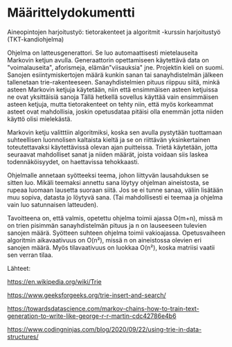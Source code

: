 # Määrittelydokumentti

Aineopintojen harjoitustyö: tietorakenteet ja algoritmit -kurssin harjoitustyö (TKT-kandiohjelma)

Ohjelma on latteusgenerattori. Se luo automaattisesti mietelauseita Markovin ketjun avulla. Generaattorin opettamiseen käytettävä data on "voimalauseita", aforismeja, elämän"viisauksia" jne. Projektin kieli on suomi. Sanojen esiintymiskertojen määrä kunkin sanan tai sanayhdistelmän jälkeen tallenetaan trie-rakenteeseen. Sanayhdistelmien pituus riippuu siitä, minkä asteen Markovin ketjuja käytetään, niin että ensimmäisen asteen ketjuissa ne ovat yksittäisiä sanoja Tällä hetkellä sovellus käyttää vain ensimmäisen asteen ketjuja, mutta tietorakenteet on tehty niin, että myös korkeammat asteet ovat mahdollisia, joskin opetusdataa pitäisi olla enemmän jotta niiden käyttö olisi mielekästä.

Markovin ketju valitttiin algoritmiksi, koska sen avulla pystytään tuottamaan suhteellisen luonnolisen kaltaista kieltä ja se on riittävän yksinkertainen toteutettavaksi käytettävissä olevan ajan puitteissa. Trietä käytetään, jotta seuraavat mahdolliset sanat ja niiden määrät, joista voidaan siis laskea todennäköisyydet, on haettavissa tehokkaasti.

Ohjelmalle annetaan syötteeksi teema, johon liittyvän lausahduksen se sitten luo. Mikäli teemaksi annettu sana löytyy ohjelman aineistosta, se rupeaa luomaan lausetta suoraan siitä. Jos se ei tunne sanaa, väliin lisätään muu sopiva, datasta jo löytyvä sana. (Tai mahdollisesti ei teemaa ja ohjelma vain luo satunnaisen latteuden).

Tavoitteena on, että valmis, opetettu ohjelma toimii ajassa O(m+n), missä m on trien pisimmän sanayhdistelmän pituus ja n on lauseeseen tulevien sanojen määrä. Syötteen suhteen ohjelma toimii vakioajassa. Opetusvaiheen algoritmin aikavaativuus on O(n²), missä n on aineistossa olevien eri sanojen määrä. Myös tilavaativuus on luokkaa O(n²), koska matriisi vaatii sen verran tilaa.


Lähteet:

https://en.wikipedia.org/wiki/Trie

https://www.geeksforgeeks.org/trie-insert-and-search/

https://towardsdatascience.com/markov-chains-how-to-train-text-generation-to-write-like-george-r-r-martin-cdc42786e4b6

https://www.codingninjas.com/blog/2020/09/22/using-trie-in-data-structures/